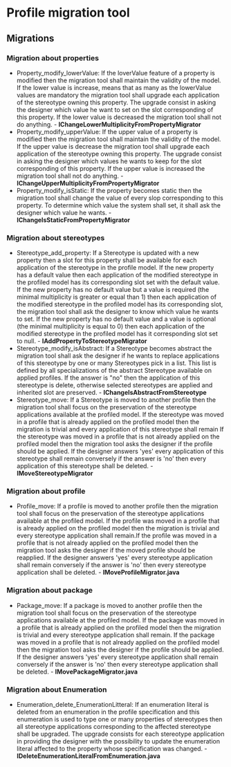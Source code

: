 # Profile migration tool
## Migrations
### Migration about properties
* Property\_modify\_lowerValue: If the loverValue feature of a property is modified then the migration tool shall maintain the validity of the model. If the lower value is increase, means that as many as the lowerValue values are mandatory the migration tool shall upgrade each application of the stereotype owning this property. The upgrade consist in asking the designer which value he want to set on the slot corresponding of this property. If the lower value is decreased the migration tool shall not do anything. - **IChangeLowerMultiplicityFromPropertyMigrator**
* Property\_modify\_upperValue: If the upper value of a property is modified then the migration tool shall maintain the validity of the model. If the upper value is decrease the migration tool shall upgrade each application of the stereotype owning this property. The upgrade consist in asking the designer which values he wants to keep for the slot corresponding of this property. If the upper value is increased the migration tool shall not do anything. - **IChangeUpperMultiplicityFromPropertyMigrator**
* Property\_modify\_isStatic: If the property becomes static then the migration tool shall change the value of every slop corresponding to this property. To determine which value the system shall set, it shall ask the designer which value he wants. - **IChangeIsStaticFromPropertyMigrator**

### Migration about stereotypes
* Stereotype\_add\_property: If a Stereotype is updated with a new property then a slot for this property shall be available for each application of the stereotype in the profile model. If the new property has a default value then each application of the modified stereotype in the profiled model has its corresponding slot set with the default value. If the new property has no default value but a value is required (the minimal multiplicity is greater or equal than 1) then each application of the modified stereotype in the profiled model has its corresponding slot, the migration tool shall ask the designer to know which value he wants to set. If the new property has no default value and a value is optional (the minimal multiplicity is equal to 0) then each application of the modified stereotype in the profiled model has it corresponding slot set to null. - **IAddPropertyToStereotypeMigrator**
* Stereotype\_modify\_isAbstract: If a Stereotype becomes abstract the migration tool shall ask the designer if he wants to replace applications of this stereotype by one or many Stereotypes pick in a list. This list is defined by all specializations of the abstract Stereotype available on applied profiles. If the answer is "no" then the application of this stereotype is delete, otherwise selected stereotypes are applied and inherited slot are preserved. - **IChangeIsAbstractFromStereotype**
* Stereotype\_move: If a Stereotype is moved to another profile then the migration tool shall focus on the preservation of the stereotype applications available at the profiled model. If the stereotype was moved in a profile that is already applied on the profiled model then the migration is trivial and every application of this stereotype shall remain If the stereotype was moved in a profile that is not already applied on the profiled model then the migration tool asks the designer if the profile should be applied. If the designer answers 'yes' every application of this stereotype shall remain conversely if the answer is 'no' then every application of this stereotype shall be deleted. - **IMoveStereotypeMigrator**

### Migration about profile
* Profile\_move: If a profile is moved to another profile then the  migration tool shall focus on the preservation of the stereotype applications available at the profiled model. If the profile was moved in a profile that is already applied on the profiled model then the migration is trivial and every stereotype application shall remain.If the profile was moved in a profile that is not already applied on the profiled model then the migration tool asks the designer if the moved profile should be reapplied. If the designer answers 'yes' every stereotype application shall remain conversely if the answer is 'no' then every stereotype application shall be deleted. - **IMoveProfileMigrator.java**

### Migration about package
* Package\_move: If a package is moved to another profile then the migration tool shall focus on the preservation of the stereotype applications available at the profiled model. If the package was moved in a profile that is already applied on the profiled model then the migration is trivial and every stereotype application shall remain. If the package was moved in a profile that is not already applied on the profiled model then the migration tool asks the designer if the profile should be applied. If the designer answers 'yes' every stereotype application shall remain conversely if the answer is 'no' then every stereotype application shall be deleted. - **IMovePackageMigrator.java**

### Migration about Enumeration
* Enumeration\_delete\_EnumerationLitteral: If an enumeration literal is deleted from an enumeration in the profile specification and this enumeration is used to type one or many properties of stereotypes then all stereotype applications corresponding to the affected stereotype shall be upgraded. The upgrade consists for each stereotype application in providing the designer with the possibility to update the enumeration literal affected to the property whose specification was changed. - **IDeleteEnumerationLiteralFromEnumeration.java**